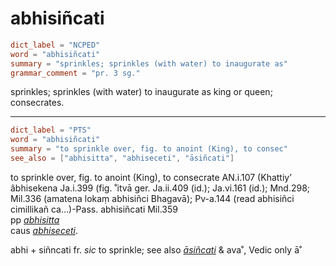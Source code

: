 # abhisiñcati

``` toml
dict_label = "NCPED"
word = "abhisiñcati"
summary = "sprinkles; sprinkles (with water) to inaugurate as"
grammar_comment = "pr. 3 sg."
```

sprinkles; sprinkles (with water) to inaugurate as king or queen; consecrates.

--------------------

``` toml
dict_label = "PTS"
word = "abhisiñcati"
summary = "to sprinkle over, fig. to anoint (King), to consec"
see_also = ["abhisitta", "abhiseceti", "āsiñcati"]
```

to sprinkle over, fig. to anoint (King), to consecrate AN.i.107 (Khattiy’ âbhisekena Ja.i.399 (fig. ˚itvā ger. Ja.ii.409 (id.); Ja.vi.161 (id.); Mnd.298; Mil.336 (amatena lokaṃ abhisiñci Bhagavā); Pv\-a.144 (read abhisiñci cimillikañ ca…)\-Pass. abhisiñcati Mil.359  
pp *[abhisitta](abhisitta.md)*  
caus *[abhiseceti](abhiseceti.md)*.

abhi \+ siñncati fr. *sic* to sprinkle; see also *[āsiñcati](āsiñcati.md)* & ava˚, Vedic only ā˚

